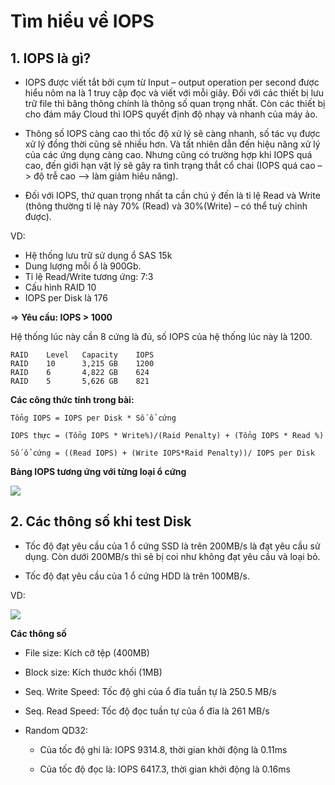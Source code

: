 # Tìm hiểu về IOPS

## 1. IOPS là gì?

- IOPS được viết tắt bởi cụm từ Input – output operation per second được hiểu nôm na là 1 truy cập đọc và viết với mỗi giây. Đối với các thiết bị lưu trữ file thì băng thông chính là thông số quan trọng nhất. Còn các thiết bị cho đám mây Cloud thì IOPS quyết định độ nhạy và nhanh của máy ảo.

- Thông số IOPS càng cao thì tốc độ xử lý sẽ càng nhanh, số tác vụ được xử lý đồng thời cũng sẽ nhiều hơn. Và tất nhiên dẫn đến hiệu năng xử lý của các ứng dụng càng cao. Nhưng cũng có trường hợp khi IOPS quá cao, đến giới hạn vật lý sẽ gây ra tình trạng thắt cổ chai (IOPS quá cao –> độ trễ cao –> làm giảm hiêu năng).

- Đối với IOPS, thứ quan trọng nhất ta cần chú ý đến là tỉ lệ Read và Write (thông thường tỉ lệ này 70% (Read) và 30%(Write) – có thể tuỳ chỉnh được).

VD:
- Hệ thống lưu trữ sử dụng ổ SAS 15k
- Dung lượng mỗi ổ là 900Gb.
- Tỉ lệ Read/Write tương ứng: 7:3
- Cấu hình RAID 10
- IOPS per Disk là 176

=> __Yêu cầu: IOPS > 1000__

Hệ thống lúc này cần 8 cứng là đủ, số IOPS của hệ thống lúc này là 1200.

```
RAID    Level   Capacity    IOPS
RAID    10      3,215 GB    1200
RAID    6       4,822 GB    624
RAID    5       5,626 GB    821
```

__Các công thức tính trong bài:__

```
Tổng IOPS = IOPS per Disk * Số ổ cứng

IOPS thực = (Tổng IOPS * Write%)/(Raid Penalty) + (Tổng IOPS * Read %)

Số ổ cứng = ((Read IOPS) + (Write IOPS*Raid Penalty))/ IOPS per Disk
```
__Bảng IOPS tương ứng với từng loại ổ cứng__

<img src=https://image.prntscr.com/image/bgWhvHr5QVi67IvLLDWa3A.png>


## 2. Các thông số khi test Disk

- Tốc độ đạt yêu cầu của 1 ổ cứng SSD là trên 200MB/s là đạt yêu cầu sử dụng. Còn dưới 200MB/s thì sẽ bị coi như không đạt yêu cầu và loại bỏ.

- Tốc độ đạt yêu cầu của 1 ổ cứng HDD là trên 100MB/s.

VD:

<img src=https://image.prntscr.com/image/Z4z9Qmm4SHq9SeJVCfJV2w.png>

__Các thông số__

- File size: Kích cỡ tệp (400MB)

- Block size: Kích thước khối (1MB)

- Seq. Write Speed: Tốc độ ghi của ổ đĩa  tuần tự là 250.5 MB/s

- Seq. Read Speed: Tốc độ đọc tuần tự của ổ đĩa là 261 MB/s

- Random QD32: 
    - Của tốc độ ghi là: IOPS 9314.8, thời gian khởi động là 0.11ms

    - Của tốc độ đọc là: IOPS 6417.3, thời gian khởi động là 0.16ms



